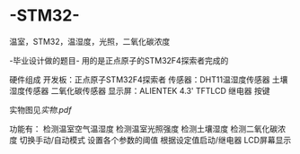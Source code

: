 # -STM32-
温室，STM32，温湿度，光照，二氧化碳浓度

-毕业设计做的题目-
用的是正点原子的STM32F4探索者完成的

硬件组成
开发板：正点原子STM32F4探索者
传感器：DHT11温湿度传感器
       土壤湿度传感器
       二氧化碳传感器
 显示屏：ALIENTEK 4.3' TFTLCD
 继电器
 按键
 
 实物图见*实物.pdf*
 
 功能有：
 检测温室空气温湿度
 检测温室光照强度
 检测土壤湿度
 检测二氧化碳浓度
 切换手动/自动模式
 设置各个参数的阈值
 根据设定值启动/继电器
 LCD屏幕显示

